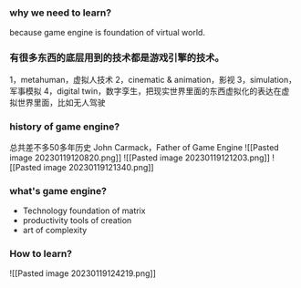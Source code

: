 ### why we need to learn?
because game engine is foundation of virtual world.

### 有很多东西的底层用到的技术都是游戏引擎的技术。
1，metahuman，虚拟人技术
2，cinematic & animation，影视
3，simulation，军事模拟
4，digital twin，数字孪生，把现实世界里面的东西虚拟化的表达在虚拟世界里面，比如无人驾驶

### history of game engine?
总共差不多50多年历史
John Carmack，Father of Game Engine
![[Pasted image 20230119120820.png]]
![[Pasted image 20230119121203.png]]
![[Pasted image 20230119121340.png]]


### what's game engine?
- Technology foundation of matrix
- productivity tools of creation
- art of complexity


### How to learn?
![[Pasted image 20230119124219.png]]

